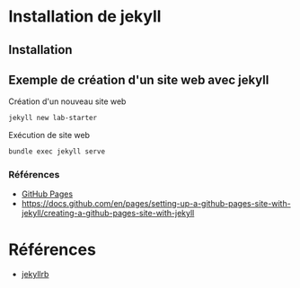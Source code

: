 # Installation de jekyll 

## Installation 

<!-- TODO : Procédure d'installation de Jekyll -->

## Exemple de création d'un site web avec jekyll 

Création d'un nouveau site web

```bash
jekyll new lab-starter

```

Exécution de site web

```bash
bundle exec jekyll serve
```



### Références 
- [GitHub Pages](https://jekyllrb.com/docs/github-pages/)
- https://docs.github.com/en/pages/setting-up-a-github-pages-site-with-jekyll/creating-a-github-pages-site-with-jekyll

# Références
- [jekyllrb](https://jekyllrb.com/)